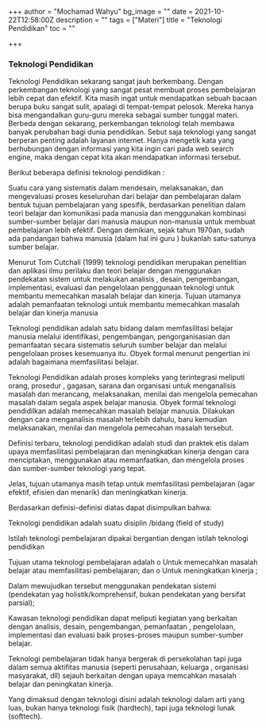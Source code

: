 +++
author = "Mochamad Wahyu"
bg_image = ""
date = 2021-10-22T12:58:00Z
description = ""
tags = ["Materi"]
title = "Teknologi Pendidikan"
toc = ""

+++
### **Teknologi Pendidikan**

Teknologi Pendidikan sekarang sangat jauh berkembang. Dengan perkembangan teknologi yang sangat pesat membuat proses pembelajaran lebih cepat dan efektif. Kita masih ingat untuk mendapatkan sebuah bacaan berupa buku sangat sulit, apalagi di tempat-tempat pelosok. Mereka hanya bisa mengandalkan guru-guru mereka sebagai sumber tunggal materi. Berbeda dengan sekarang, perkembangan teknologi telah membawa banyak perubahan bagi dunia pendidikan. Sebut saja teknologi yang sangat berperan penting adalah layanan internet. Hanya mengetik kata yang berhubungan dengan informasi yang kita ingin cari pada web search engine, maka dengan cepat kita akan mendapatkan informasi tersebut.

Berikut beberapa definisi teknologi pendidikan :

Suatu cara yang sistematis dalam mendesain, melaksanakan, dan mengevaluasi proses keseluruhan dari belajar dan pembelajaran dalam bentuk tujuan pembelajaran yang spesifik, berdasarkan penelitian dalam teori belajar dan komunikasi pada manusia dan menggunakan kombinasi sumber-sumber belajar dari manusia maupun non-manusia untuk membuat pembelajaran lebih efektif. Dengan demikian, sejak tahun 1970an, sudah ada pandangan bahwa manusia (dalam hal ini guru ) bukanlah satu-satunya sumber belajar.

Menurut Tom Cutchall (1999) teknologi pendidikan merupakan penelitian dan aplikasi ilmu perilaku dan teori belajar dengan menggunakan pendekatan sistem untuk melakukan analisis , desain, pengembangan, implementasi, evaluasi dan pengelolaan penggunaan teknologi untuk membantu memecahkan masalah belajar dan kinerja. Tujuan utamanya adalah pemanfaatan teknologi untuk membantu memecahkan masalah belajar dan kinerja manusia

Teknologi pendidikan adalah satu bidang dalam memfasilitasi belajar manusia melalui identifikasi, pengembangan, pengorganisasian dan pemanfaatan secara sistematis seluruh sumber belajar dan melalui pengelolaan proses kesemuanya itu. Obyek formal menurut pengertian ini adalah bagaimana memfasilitasi belajar.

Teknologi Pendidikan adalah proses kompleks yang terintegrasi meliputi orang, prosedur , gagasan, sarana dan organisasi untuk menganalisis masalah dan merancang, melaksanakan, menilai dan mengelola pemecahan masalah dalam segala aspek belajar manusia. Obyek formal teknologi pendidilkan adalah memecahkan masalah belajar manusia. Dilakukan dengan cara menganalisis masalah terlebih dahulu, baru kemudian melaksanakan, menilai dan mengelola pemecahan masalah tersebut.

Definisi terbaru, teknologi pendidikan adalah studi dan praktek etis dalam upaya memfasilitasi pembelajaran dan meningkatkan kinerja dengan cara menciptakan, menggunakan atau memanfaatkan, dan mengelola proses dan sumber-sumber teknologi yang tepat.

Jelas, tujuan utamanya masih tetap untuk memfasilitasi pembelajaran (agar efektif, efisien dan menarik) dan meningkatkan kinerja.

Berdasarkan definisi-definisi diatas dapat disimpulkan bahwa:

Teknologi pendidikan adalah suatu disiplin /bidang (field of study)

Istilah teknologi pembelajaran dipakai bergantian dengan istilah teknologi pendidikan

Tujuan utama teknologi pembelajaran adalah o Untuk memecahkan masalah belajar atau memfasilitasi pembelajaran; dan o Untuk meningkatkan kinerja ;

Dalam mewujudkan tersebut menggunakan pendekatan sistemi (pendekatan yag holistik/komprehensif, bukan pendekatan yang bersifat parsial);

Kawasan teknologi pendidikan dapat meliputi kegiatan yang berkaitan dengan analisis, desain, pengembangan, pemanfaatan , pengelolaan, implementasi dan evaluasi baik proses-proses maupun sumber-sumber belajar.

Teknologi pembelajaran tidak hanya bergerak di persekolahan tapi juga dalam semua aktifitas manusia (seperti perusahaan, keluarga , organisasi masyarakat, dll) sejauh berkaitan dengan upaya memcahkan masalah belajar dan peningkatan kinerja.

Yang dimaksud dengan teknologi disini adalah teknologi dalam arti yang luas, bukan hanya teknologi fisik (hardtech), tapi juga teknologi lunak (softtech).
